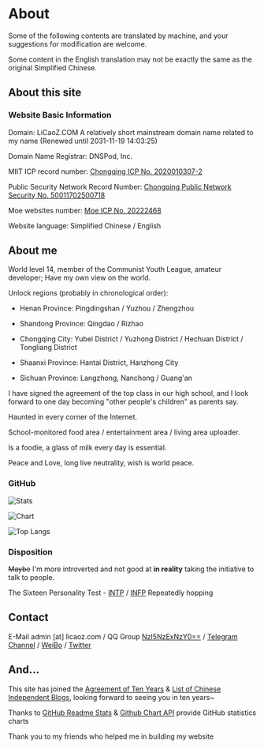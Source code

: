 # About

Some of the following contents are translated by machine, and your suggestions for modification are welcome.

Some content in the English translation may not be exactly the same as the original Simplified Chinese.

## About this site

### Website Basic Information

Domain: LiCaoZ.COM A relatively short mainstream domain name related to my name (Renewed until 2031-11-19 14:03:25)

Domain Name Registrar: DNSPod, Inc.

MIIT ICP record number: [Chongqing ICP No. 2020010307-2](https://beian.miit.gov.cn/#/Integrated/recordQuery)

Public Security Network Record Number: [Chongqing Public Network Security No. 50011702500718](http://www.beian.gov.cn/portal/registerSystemInfo?recordcode=50011702500718)

Moe websites number: [Moe ICP No. 20222468](https://icp.gov.moe/?keyword=20222468)

Website language: Simplified Chinese / English

## About me

World level 14, member of the Communist Youth League, amateur developer; Have my own view on the world.

Unlock regions (probably in chronological order):

- Henan Province: Pingdingshan / Yuzhou / Zhengzhou

- Shandong Province: Qingdao / Rizhao

- Chongqing City: Yubei District / Yuzhong District / Hechuan District / Tongliang District

- Shaanxi Province: Hantai District, Hanzhong City

- Sichuan Province: Langzhong, Nanchong / Guang'an

I have signed the agreement of the top class in our high school, and I look forward to one day becoming "other people's children" as parents say.

Haunted in every corner of the Internet.

School-monitored food area / entertainment area / living area uploader.

Is a foodie, a glass of milk every day is essential.

Peace and Love, long live neutrality, wish is world peace.

### GitHub

![Stats](https://github-readme-stats.vercel.app/api?username=LiCaoZ&show_icons=true)

![Chart](https://ghchart.rshah.org/LiCaoZ)

![Top Langs](https://github-readme-stats.vercel.app/api/top-langs/?username=licaoz&layout=compact)

### Disposition

~~Maybe~~ I'm more introverted and not good at **in reality** taking the initiative to talk to people.

The Sixteen Personality Test - [INTP](https://www.16personalities.com/ch/intp-%E4%BA%BA%E6%A0%BC) / [INFP](https://www.16personalities.com/ch/infp-%E4%BA%BA%E6%A0%BC) Repeatedly hopping

## Contact

E-Mail admin [at] licaoz.com / QQ Group [NzI5NzExNzY0==](https://qm.qq.com/cgi-bin/qm/qr?k=BQHEFmOMIbA6I9rXR-sZTMIeaHKdkxgb&jump_from=webapi) / [Telegram Channel](https://t.me/LiCaoZ_COM) / [WeiBo](https://weibo.com/u/5912241478) / [Twitter](https://twitter.com/LiCaoZ)

## And...

This site has joined the [Agreement of Ten Years](https://www.foreverblog.cn/blog/2004.html) & [List of Chinese Independent Blogs](https://github.com/timqian/chinese-independent-blogs ), looking forward to seeing you in ten years~

Thanks to [GitHub Readme Stats](https://github.com/anuraghazra/github-readme-stats/blob/master/docs/readme_cn.md) & [Github Chart API](https://ghchart.rshah.org/) provide GitHub statistics charts

Thank you to my friends who helped me in building my website